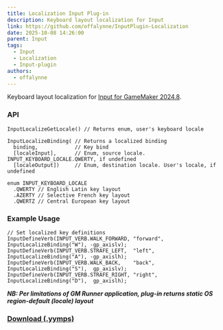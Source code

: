 ```yaml
---
title: Localization Input Plug-in
description: Keyboard layout localization for Input
link: https://github.com/offalynne/InputPlugin-Localization
date: 2025-10-08 14:26:00
parent: Input
tags:
  - Input
  - Localization
  - Input-plugin
authors:
  - offalynne
---
```

Keyboard layout localization for [Input for GameMaker 2024.8](https://github.com/offalynne/Input).

### API

```
InputLocalizeGetLocale() // Returns enum, user's keyboard locale

InputLocalizeBinding( // Returns a localized binding
  binding,            // Key bind
  [localeInput],      // Enum, source locale. INPUT_KEYBOARD_LOCALE.QWERTY, if undefined
  [localeOutput])     // Enum, destination locale. User's locale, if undefined

enum INPUT_KEYBOARD_LOCALE
  .QWERTY // English Latin key layout
  .AZERTY // Selective French key layout 
  .QWERTZ // Central European key layout  
```

### Example Usage

```
// Set localized key definitions
InputDefineVerb(INPUT_VERB.WALK_FORWARD, "forward", InputLocalizeBinding("W"), -gp_axislv);
InputDefineVerb(INPUT_VERB.STRAFE_LEFT,  "left",    InputLocalizeBinding("A"), -gp_axislh);
InputDefineVerb(INPUT_VERB.WALK_BACK,    "back",    InputLocalizeBinding("S"),  gp_axislv);
InputDefineVerb(INPUT_VERB.STRAFE_RIGHT, "right",   InputLocalizeBinding("D"),  gp_axislh);
```

***NB: Per limitations of GM Runner application, plug-in returns static OS region-default (locale) layout***

### **[Download (.yymps)](https://github.com/offalynne/InputPlugin-Localization/releases)**